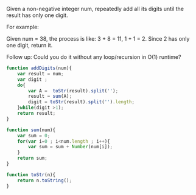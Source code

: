 

Given a non-negative integer num, repeatedly add all its digits until the result has only one digit.

For example:

Given num = 38, the process is like: 3 + 8 = 11, 1 + 1 = 2. Since 2 has only one digit, return it.

Follow up:
Could you do it without any loop/recursion in O(1) runtime?

```javascript
function addDigits(num){
	var result = num;
	var digit ;
	do{
		var A =  toStr(result).split('');
		result = sum(A);
		digit = toStr(result).split('').length;
	}while(digit >1);
	return result;
}

function sum(num){
	var sum = 0;
	for(var i=0 ; i<num.length ; i++){
		var sum = sum + Number(num[i]);
	}
	return sum;
}

function toStr(n){
	return n.toString();
}
```